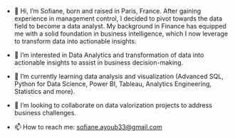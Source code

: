 - 👋 Hi, I’m Sofiane, born and raised in Paris, France. After gaining experience in management control, I decided to pivot towards the data field to become a data analyst. My background in Finance has equipped me with a solid foundation in business intelligence, which I now leverage to transform data into actionable insights.
  
- 👀 I’m interested in Data Analytics and transformation of data into actionable insights to assist in business decision-making.
  
- 🌱 I’m currently learning data analysis and visualization (Advanced SQL, Python for Data Science, Power BI, Tableau, Analytics Engineering, Statistics and more).
  
- 💞️ I’m looking to collaborate on data valorization projects to address business challenges.
  
- 📫 How to reach me: sofiane.ayoub33@gmail.com

<!---
SofianeAy/SofianeAy is a ✨ special ✨ repository because its `README.md` (this file) appears on your GitHub profile.
You can click the Preview link to take a look at your changes.
--->
